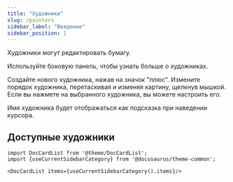 ```yaml
---
title: "Художники"
slug: /painters
sidebar_label: "Введение"
sidebar_position: 1
---
```



Художники могут редактировать бумагу.

Используйте боковую панель, чтобы узнать больше о художниках.

Создайте нового художника, нажав на значок "плюс". Измените порядок художника, перетаскивая и изменяя картину, щелкнув мышкой. Если вы нажмете на выбранного художника, вы можете настроить его.

Имя художника будет отображаться как подсказка при наведении курсора.

## Доступные художники

```mdx-code-block
import DocCardList from '@theme/DocCardList';
import {useCurrentSidebarCategory} from '@docusaurus/theme-common';

<DocCardList items={useCurrentSidebarCategory().items}/>
```
